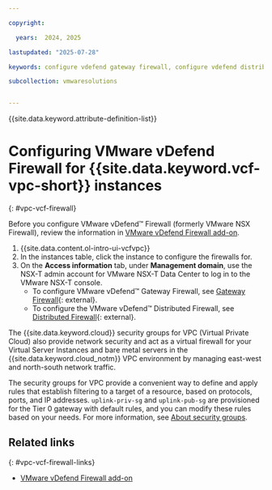 ```yaml
---

copyright:

  years:  2024, 2025

lastupdated: "2025-07-28"

keywords: configure vdefend gateway firewall, configure vdefend distributed firewall, vdefend firewall config, vcf for vpc, nsx firewall config

subcollection: vmwaresolutions


---
```


{{site.data.keyword.attribute-definition-list}}

# Configuring VMware vDefend Firewall for {{site.data.keyword.vcf-vpc-short}} instances
{: #vpc-vcf-firewall}

Before you configure VMware vDefend™ Firewall (formerly VMware NSX Firewall), review the information in [VMware vDefend Firewall add-on](/docs/vmwaresolutions?topic=vmwaresolutions-vmware-add-ons#vmware-add-ons-nsx-firewall).

1. {{site.data.content.ol-intro-ui-vcfvpc}}
2. In the instances table, click the instance to configure the firewalls for.
3. On the **Access information** tab, under **Management domain**, use the NSX-T admin account for VMware NSX-T Data Center to log in to the VMware NSX-T console.
   * To configure VMware vDefend™ Gateway Firewall, see [Gateway Firewall](https://techdocs.broadcom.com/us/en/vmware-cis/nsx/nsxt-dc/3-2/administration-guide/security/gateway-firewall.html){: external}.
   * To configure the VMware vDefend™ Distributed Firewall, see [Distributed Firewall](https://techdocs.broadcom.com/us/en/vmware-cis/nsx/nsxt-dc/3-2/administration-guide/security/distributed-firewall.html){: external}.

The {{site.data.keyword.cloud}} security groups for VPC (Virtual Private Cloud) also provide network security and act as a virtual firewall for your Virtual Server Instances and bare metal servers in the {{site.data.keyword.cloud_notm}} VPC environment by managing east-west and north-south network traffic.

The security groups for VPC provide a convenient way to define and apply rules that establish filtering to a target of a resource, based on protocols, ports, and IP addresses. `uplink-priv-sg` and `uplink-pub-sg` are provisioned for the Tier 0 gateway with default rules, and you can modify these rules based on your needs. For more information, see [About security groups](/docs/vpc?topic=vpc-using-security-groups).

## Related links
{: #vpc-vcf-firewall-links}

* [VMware vDefend Firewall add-on](/docs/vmwaresolutions?topic=vmwaresolutions-vmware-add-ons&interface=ui#vmware-add-ons-nsx-firewall)
